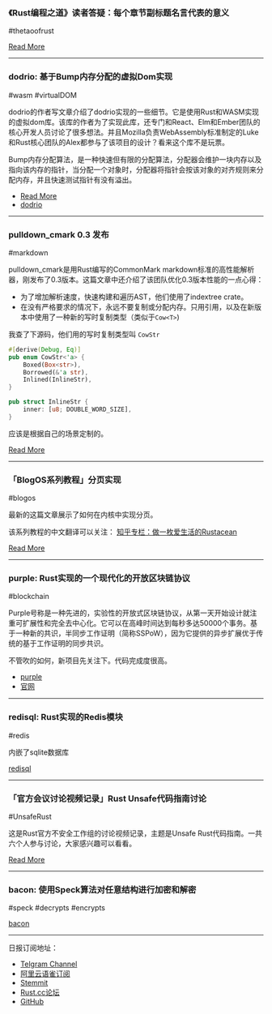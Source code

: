 ### 《Rust编程之道》读者答疑：每个章节副标题名言代表的意义 

#thetaoofrust

[Read More](https://zhuanlan.zhihu.com/p/59384453)

---

### dodrio: 基于Bump内存分配的虚拟Dom实现

#wasm #virtualDOM 

dodrio的作者写文章介绍了dodrio实现的一些细节。它是使用Rust和WASM实现的虚拟dom库。该库的作者为了实现此库，还专门和React、Elm和Ember团队的核心开发人员讨论了很多想法。并且Mozilla负责WebAssembly标准制定的Luke和Rust核心团队的Alex都参与了该项目的设计？看来这个库不是玩票。

Bump内存分配算法，是一种快速但有限的分配算法，分配器会维护一块内存以及指向该内存的指针，当分配一个对象时，分配器将指针会按该对象的对齐规则来分配内存，并且快速测试指针有没有溢出。

- [Read More](https://hacks.mozilla.org/2019/03/fast-bump-allocated-virtual-doms-with-rust-and-wasm/)
- [dodrio](https://github.com/fitzgen/dodrio)

---

### pulldown_cmark 0.3 发布

#markdown

pulldown_cmark是用Rust编写的CommonMark markdown标准的高性能解析器，刚发布了0.3版本。这篇文章中还介绍了该团队优化0.3版本性能的一点心得：

- 为了增加解析速度，快速构建和遍历AST，他们使用了indextree crate。
- 在没有严格要求的情况下，永远不要复制或分配内存。只用引用，以及在新版本中使用了一种新的写时复制类型（类似于`Cow<T>`)

我查了下源码，他们用的写时复制类型叫 `CowStr`

```rust
#[derive(Debug, Eq)]
pub enum CowStr<'a> {
    Boxed(Box<str>),
    Borrowed(&'a str),
    Inlined(InlineStr),
}

pub struct InlineStr {
    inner: [u8; DOUBLE_WORD_SIZE],
}

```

应该是根据自己的场景定制的。

[Read More](https://fullyfaithful.eu/pulldown-cmark/)

---

### 「BlogOS系列教程」分页实现

#blogos

最新的这篇文章展示了如何在内核中实现分页。

该系列教程的中文翻译可以关注： [知乎专栏：做一枚爱生活的Rustacean](https://zhuanlan.zhihu.com/c_1078248076300521472)

[Read More](https://os.phil-opp.com/paging-implementation/)

---

### purple: Rust实现的一个现代化的开放区块链协议

#blockchain

Purple号称是一种先进的，实验性的开放式区块链协议，从第一天开始设计就注重可扩展性和完全去中心化。它可以在高峰时间达到每秒多达50000个事务。基于一种新的共识，半同步工作证明（简称SSPoW），因为它提供的异步扩展优于传统的基于工作证明的同步共识。

不管吹的如何，新项目先关注下。代码完成度很高。

- [purple](https://github.com/purpleprotocol/purple)
- [官网](https://purpleprotocol.org/)

---

### redisql: Rust实现的Redis模块

#redis

内嵌了sqlite数据库

[redisql](https://redisql.com/)

---

### 「官方会议讨论视频记录」Rust Unsafe代码指南讨论

#UnsafeRust

这是Rust官方不安全工作组的讨论视频记录，主题是Unsafe Rust代码指南。一共六个人参与讨论，大家感兴趣可以看看。

[Read More](https://www.youtube.com/watch?v=atRKeoWbfi0)

---

### bacon: 使用Speck算法对任意结构进行加密和解密

#speck #decrypts #encrypts

[bacon](https://github.com/aspera-non-spernit/bacon)

---

日报订阅地址：

- [Telgram Channel](https://t.me/rust_daily_news )
- [阿里云语雀订阅](https://www.yuque.com/chaosbot/rustnews)
- [Stemmit](https://steemit.com/@blackanger)
- [Rust.cc论坛](https://rust.cc)
- [GitHub](https://github.com/RustStudy/rust_daily_news)